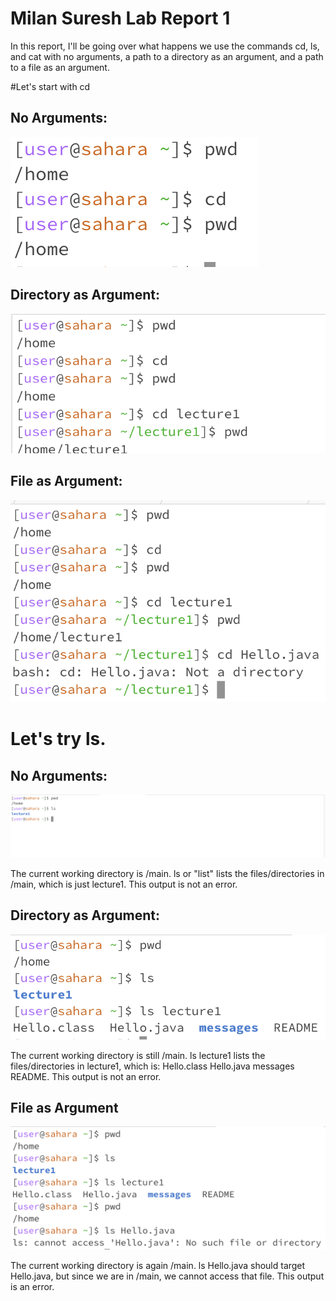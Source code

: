 # Milan Suresh Lab Report 1

In this report, I'll be going over what happens we use the commands cd, ls, and cat with no arguments, a path to a directory as an argument, and a path to a file as an argument.

#Let's start with cd

## No Arguments:

![Image](ss4.png)

## Directory as Argument:

![Image](ss5.png)

## File as Argument:

![Image](ss6.png)

# Let's try ls.

## No Arguments:

![Image](ss1.jpg)

The current working directory is /main. ls or "list" lists the files/directories in /main, which is just lecture1. This output is not an error.

## Directory as Argument:

![Image](ss2.jpg)

The current working directory is still /main. ls lecture1 lists the files/directories in lecture1, which is: Hello.class  Hello.java  messages  README. This output is not an error.

## File as Argument

![Image](ss3.jpg)

The current working directory is again /main. ls Hello.java should target Hello.java, but since we are in /main, we cannot access that file. This output is an error.





